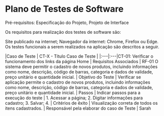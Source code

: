 # Plano de Testes de Software

Pré-requisitos: Especificação do Projeto, Projeto de Interface

Os requisitos para realização dos testes de software são:

Site publicado na internet;
Navegador da internet: Chrome, Firefox ou Edge.
Os testes funcionais a serem realizados na aplicação são descritos a seguir.

|Caso de Teste    | CT-X - Título Caso de Teste |
|:---|:---|CT-01: Verificar o funcionamento dos links da página Home
| Requisitos Associados | RF-01	O sistema deve permitir o cadastro de novos produtos, incluindo informações como nome, descrição, código de barras, categoria e dados de validade, preço unitário e quantidade inicial.
| Objetivo do Teste | Verificar se aplicação permite o cadastro de novos produtos, incluindo informações como nome, descrição, código de barras, categoria e dados de validade, preço unitário e quantidade inicial.
| Passos | Indicar passos para a execução do teste | 1. Acessar a página; 2. Digitar informações para cadastro; 3. Salvar; 4.
| Critérios de êxito | Visualização correta de todos os itens cadastrados.
| Responsável pela elaborar do caso de Teste | Sarah
 

